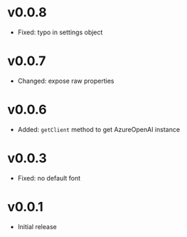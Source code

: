 # v0.0.8

- Fixed: typo in settings object

# v0.0.7

- Changed: expose raw properties

# v0.0.6

- Added: `getClient` method to get AzureOpenAI instance

# v0.0.3

- Fixed: no default font

# v0.0.1

- Initial release
